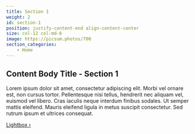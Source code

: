 ```yaml
---
title: Section 1
weight: 2
id: section-1
position: justify-content-end align-content-center
size: col-12 col-md-6
image: https://picsum.photos/700
section_categories:
    - Home
---
```


## Content Body Title - Section 1

Lorem ipsum dolor sit amet, consectetur adipiscing elit. Morbi vel ornare est, non cursus tortor. Pellentesque nisi tellus, hendrerit nec aliquam vel, euismod vel libero. Cras iaculis neque interdum finibus sodales. Ut semper mattis eleifend. Mauris eleifend ligula in metus suscipit consectetur. Sed rutrum ipsum et ultrices consequat. 

<a href="#" class="btn btn-primary">Lightbox &rsaquo;</a>